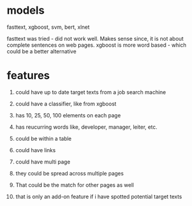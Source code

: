 # models
fasttext, xgboost, svm, bert, xlnet

fasttext was tried - did not work well. Makes sense since, it is not about complete sentences on web pages.
xgboost is more word based - which could be a better alternative



# features

1) could have up to date target texts from a job search machine
2) could have a classifier, like from xgboost
3) has 10, 25, 50, 100 elements on each page
4) has reucurring words like, developer, manager, leiter, etc.
5) could be within a table
6) could have links
7) could have multi page

1) they could be spread across multiple pages
3) That could be the match for other pages as well
6) that is only an add-on feature if i have spotted potential target texts
